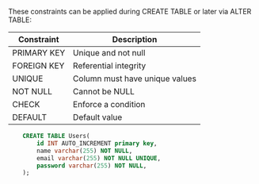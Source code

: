 These constraints can be applied during CREATE TABLE or later via ALTER TABLE:

| Constraint    | Description                    |
|---------------|--------------------------------|
| PRIMARY KEY   | Unique and not null            |
| FOREIGN KEY   | Referential integrity          |
| UNIQUE        | Column must have unique values |
| NOT NULL      | Cannot be NULL                 |
| CHECK         | Enforce a condition            |
| DEFAULT       | Default value                  |


```sql
    CREATE TABLE Users(
        id INT AUTO_INCREMENT primary key,
        name varchar(255) NOT NULL, 
        email varchar(255) NOT NULL UNIQUE,
        password varchar(255) NOT NULL,
    );
```